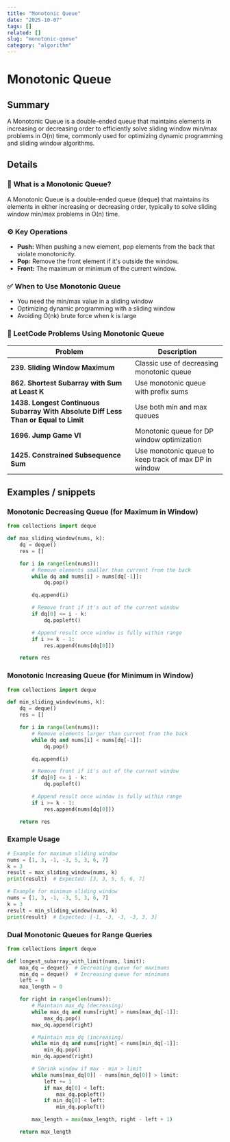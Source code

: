 ```yaml
---
title: "Monotonic Queue"
date: "2025-10-07"
tags: []
related: []
slug: "monotonic-queue"
category: "algorithm"
---
```


# Monotonic Queue

## Summary
A Monotonic Queue is a double-ended queue that maintains elements in increasing or decreasing order to efficiently solve sliding window min/max problems in O(n) time, commonly used for optimizing dynamic programming and sliding window algorithms.

## Details
### 🧠 What is a Monotonic Queue?

A Monotonic Queue is a double-ended queue (deque) that maintains its elements in either increasing or decreasing order, typically to solve sliding window min/max problems in O(n) time.

### ⚙️ Key Operations
- **Push:** When pushing a new element, pop elements from the back that violate monotonicity.
- **Pop:** Remove the front element if it's outside the window.
- **Front:** The maximum or minimum of the current window.

### ✅ When to Use Monotonic Queue
- You need the min/max value in a sliding window
- Optimizing dynamic programming with a sliding window
- Avoiding O(nk) brute force when k is large

### 📂 LeetCode Problems Using Monotonic Queue

| Problem | Description |
|---------|-------------|
| **239. Sliding Window Maximum** | Classic use of decreasing monotonic queue |
| **862. Shortest Subarray with Sum at Least K** | Use monotonic queue with prefix sums |
| **1438. Longest Continuous Subarray With Absolute Diff Less Than or Equal to Limit** | Use both min and max queues |
| **1696. Jump Game VI** | Monotonic queue for DP window optimization |
| **1425. Constrained Subsequence Sum** | Use monotonic queue to keep track of max DP in window |

## Examples / snippets

### Monotonic Decreasing Queue (for Maximum in Window)
```python
from collections import deque

def max_sliding_window(nums, k):
    dq = deque()
    res = []

    for i in range(len(nums)):
        # Remove elements smaller than current from the back
        while dq and nums[i] > nums[dq[-1]]:
            dq.pop()

        dq.append(i)

        # Remove front if it's out of the current window
        if dq[0] <= i - k:
            dq.popleft()

        # Append result once window is fully within range
        if i >= k - 1:
            res.append(nums[dq[0]])

    return res
```

### Monotonic Increasing Queue (for Minimum in Window)
```python
from collections import deque

def min_sliding_window(nums, k):
    dq = deque()
    res = []

    for i in range(len(nums)):
        # Remove elements larger than current from the back
        while dq and nums[i] < nums[dq[-1]]:
            dq.pop()

        dq.append(i)

        # Remove front if it's out of the current window
        if dq[0] <= i - k:
            dq.popleft()

        # Append result once window is fully within range
        if i >= k - 1:
            res.append(nums[dq[0]])

    return res
```

### Example Usage
```python
# Example for maximum sliding window
nums = [1, 3, -1, -3, 5, 3, 6, 7]
k = 3
result = max_sliding_window(nums, k)
print(result)  # Expected: [3, 3, 5, 5, 6, 7]

# Example for minimum sliding window
nums = [1, 3, -1, -3, 5, 3, 6, 7]
k = 3
result = min_sliding_window(nums, k)
print(result)  # Expected: [-1, -3, -3, -3, 3, 3]
```

### Dual Monotonic Queues for Range Queries
```python
from collections import deque

def longest_subarray_with_limit(nums, limit):
    max_dq = deque()  # Decreasing queue for maximums
    min_dq = deque()  # Increasing queue for minimums
    left = 0
    max_length = 0

    for right in range(len(nums)):
        # Maintain max_dq (decreasing)
        while max_dq and nums[right] > nums[max_dq[-1]]:
            max_dq.pop()
        max_dq.append(right)

        # Maintain min_dq (increasing)
        while min_dq and nums[right] < nums[min_dq[-1]]:
            min_dq.pop()
        min_dq.append(right)

        # Shrink window if max - min > limit
        while nums[max_dq[0]] - nums[min_dq[0]] > limit:
            left += 1
            if max_dq[0] < left:
                max_dq.popleft()
            if min_dq[0] < left:
                min_dq.popleft()

        max_length = max(max_length, right - left + 1)

    return max_length
```
```
